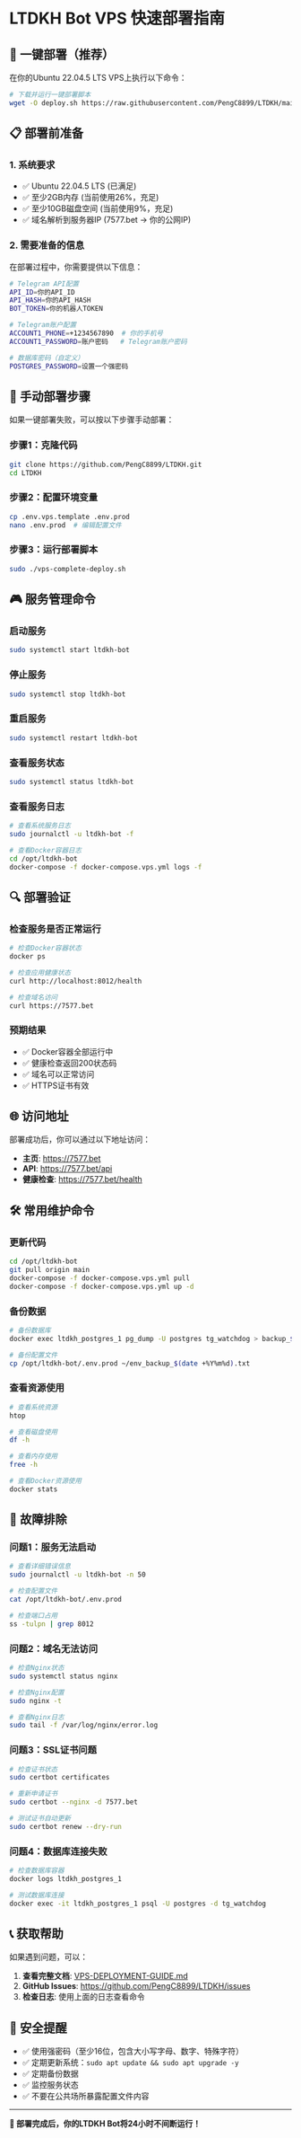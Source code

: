 # LTDKH Bot VPS 快速部署指南

## 🚀 一键部署（推荐）

在你的Ubuntu 22.04.5 LTS VPS上执行以下命令：

```bash
# 下载并运行一键部署脚本
wget -O deploy.sh https://raw.githubusercontent.com/PengC8899/LTDKH/main/vps-complete-deploy.sh && chmod +x deploy.sh && sudo ./deploy.sh
```

## 📋 部署前准备

### 1. 系统要求
- ✅ Ubuntu 22.04.5 LTS (已满足)
- ✅ 至少2GB内存 (当前使用26%，充足)
- ✅ 至少10GB磁盘空间 (当前使用9%，充足)
- ✅ 域名解析到服务器IP (7577.bet → 你的公网IP)

### 2. 需要准备的信息
在部署过程中，你需要提供以下信息：

```bash
# Telegram API配置
API_ID=你的API_ID
API_HASH=你的API_HASH
BOT_TOKEN=你的机器人TOKEN

# Telegram账户配置
ACCOUNT1_PHONE=+1234567890  # 你的手机号
ACCOUNT1_PASSWORD=账户密码   # Telegram账户密码

# 数据库密码（自定义）
POSTGRES_PASSWORD=设置一个强密码
```

## 🔧 手动部署步骤

如果一键部署失败，可以按以下步骤手动部署：

### 步骤1：克隆代码
```bash
git clone https://github.com/PengC8899/LTDKH.git
cd LTDKH
```

### 步骤2：配置环境变量
```bash
cp .env.vps.template .env.prod
nano .env.prod  # 编辑配置文件
```

### 步骤3：运行部署脚本
```bash
sudo ./vps-complete-deploy.sh
```

## 🎮 服务管理命令

### 启动服务
```bash
sudo systemctl start ltdkh-bot
```

### 停止服务
```bash
sudo systemctl stop ltdkh-bot
```

### 重启服务
```bash
sudo systemctl restart ltdkh-bot
```

### 查看服务状态
```bash
sudo systemctl status ltdkh-bot
```

### 查看服务日志
```bash
# 查看系统服务日志
sudo journalctl -u ltdkh-bot -f

# 查看Docker容器日志
cd /opt/ltdkh-bot
docker-compose -f docker-compose.vps.yml logs -f
```

## 🔍 部署验证

### 检查服务是否正常运行
```bash
# 检查Docker容器状态
docker ps

# 检查应用健康状态
curl http://localhost:8012/health

# 检查域名访问
curl https://7577.bet
```

### 预期结果
- ✅ Docker容器全部运行中
- ✅ 健康检查返回200状态码
- ✅ 域名可以正常访问
- ✅ HTTPS证书有效

## 🌐 访问地址

部署成功后，你可以通过以下地址访问：

- **主页**: https://7577.bet
- **API**: https://7577.bet/api
- **健康检查**: https://7577.bet/health

## 🛠️ 常用维护命令

### 更新代码
```bash
cd /opt/ltdkh-bot
git pull origin main
docker-compose -f docker-compose.vps.yml pull
docker-compose -f docker-compose.vps.yml up -d
```

### 备份数据
```bash
# 备份数据库
docker exec ltdkh_postgres_1 pg_dump -U postgres tg_watchdog > backup_$(date +%Y%m%d).sql

# 备份配置文件
cp /opt/ltdkh-bot/.env.prod ~/env_backup_$(date +%Y%m%d).txt
```

### 查看资源使用
```bash
# 查看系统资源
htop

# 查看磁盘使用
df -h

# 查看内存使用
free -h

# 查看Docker资源使用
docker stats
```

## 🚨 故障排除

### 问题1：服务无法启动
```bash
# 查看详细错误信息
sudo journalctl -u ltdkh-bot -n 50

# 检查配置文件
cat /opt/ltdkh-bot/.env.prod

# 检查端口占用
ss -tulpn | grep 8012
```

### 问题2：域名无法访问
```bash
# 检查Nginx状态
sudo systemctl status nginx

# 检查Nginx配置
sudo nginx -t

# 查看Nginx日志
sudo tail -f /var/log/nginx/error.log
```

### 问题3：SSL证书问题
```bash
# 检查证书状态
sudo certbot certificates

# 重新申请证书
sudo certbot --nginx -d 7577.bet

# 测试证书自动更新
sudo certbot renew --dry-run
```

### 问题4：数据库连接失败
```bash
# 检查数据库容器
docker logs ltdkh_postgres_1

# 测试数据库连接
docker exec -it ltdkh_postgres_1 psql -U postgres -d tg_watchdog
```

## 📞 获取帮助

如果遇到问题，可以：

1. **查看完整文档**: [VPS-DEPLOYMENT-GUIDE.md](./VPS-DEPLOYMENT-GUIDE.md)
2. **GitHub Issues**: https://github.com/PengC8899/LTDKH/issues
3. **检查日志**: 使用上面的日志查看命令

## 🔐 安全提醒

- ✅ 使用强密码（至少16位，包含大小写字母、数字、特殊字符）
- ✅ 定期更新系统：`sudo apt update && sudo apt upgrade -y`
- ✅ 定期备份数据
- ✅ 监控服务状态
- ✅ 不要在公共场所暴露配置文件内容

---

**🎉 部署完成后，你的LTDKH Bot将24小时不间断运行！**